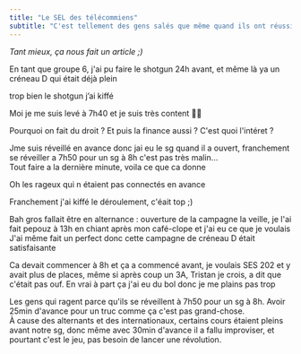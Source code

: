 ```yaml
---
title: "Le SEL des télécommiens"
subtitle: "C'est tellement des gens salés que même quand ils ont réussi leur shotgun il faut qu'ils viennent répandre leur seum"
---
```

*Tant mieux, ça nous fait un article ;)*

En tant que groupe 6, j'ai pu faire le shotgun 24h avant, et même là ya un créneau D qui était déjà plein

trop bien le shotgun j’ai kiffé

Moi je me suis levé à 7h40 et je suis très content 👋😄

Pourquoi on fait du droit ? Et puis la finance aussi ? C'est quoi l'intéret ?

Jme suis réveillé en avance donc jai eu le sg quand il a ouvert, franchement se réveiller a 7h50 pour un sg à 8h c'est pas très malin...\
Tout faire a la dernière minute, voila ce que ca donne

Oh les rageux qui n étaient pas connectés en avance

Franchement j'ai kiffé le déroulement, c'éait top ;)

Bah gros fallait être en alternance : ouverture de la campagne la veille, je l'ai fait pepouz à 13h en chiant après mon café-clope et j'ai eu ce que je voulais\
J'ai même fait un perfect donc cette campagne de créneau D était satisfaisante

Ca devait commencer à 8h et ça a commencé avant, je voulais SES 202 et y avait plus de places, même si après coup un 3A, Tristan je crois, a dit que c'était pas ouf. En vrai à part ça j'ai eu du bol donc je me plains pas trop

Les gens qui ragent parce qu'ils se réveillent à 7h50 pour un sg à 8h. Avoir 25min d'avance pour un truc comme ça c'est pas grand-chose.\
À cause des alternants et des internationaux, certains cours étaient pleins avant notre sg, donc même avec 30min d'avance il a fallu improviser, et pourtant c'est le jeu, pas besoin de lancer une révolution.



